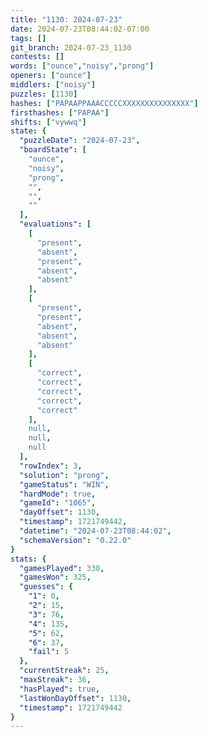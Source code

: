 ```yaml
---
title: "1130: 2024-07-23"
date: 2024-07-23T08:44:02-07:00
tags: []
git_branch: 2024-07-23_1130
contests: []
words: ["ounce","noisy","prong"]
openers: ["ounce"]
middlers: ["noisy"]
puzzles: [1130]
hashes: ["PAPAAPPAAACCCCCXXXXXXXXXXXXXXX"]
firsthashes: ["PAPAA"]
shifts: ["vywwq"]
state: {
  "puzzleDate": "2024-07-23",
  "boardState": [
    "ounce",
    "noisy",
    "prong",
    "",
    "",
    ""
  ],
  "evaluations": [
    [
      "present",
      "absent",
      "present",
      "absent",
      "absent"
    ],
    [
      "present",
      "present",
      "absent",
      "absent",
      "absent"
    ],
    [
      "correct",
      "correct",
      "correct",
      "correct",
      "correct"
    ],
    null,
    null,
    null
  ],
  "rowIndex": 3,
  "solution": "prong",
  "gameStatus": "WIN",
  "hardMode": true,
  "gameId": "1065",
  "dayOffset": 1130,
  "timestamp": 1721749442,
  "datetime": "2024-07-23T08:44:02",
  "schemaVersion": "0.22.0"
}
stats: {
  "gamesPlayed": 330,
  "gamesWon": 325,
  "guesses": {
    "1": 0,
    "2": 15,
    "3": 76,
    "4": 135,
    "5": 62,
    "6": 37,
    "fail": 5
  },
  "currentStreak": 25,
  "maxStreak": 36,
  "hasPlayed": true,
  "lastWonDayOffset": 1130,
  "timestamp": 1721749442
}
---
```

<!-- more -->
